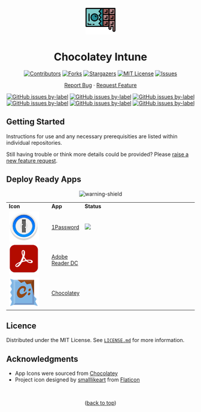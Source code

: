 <div align="center">
  
  <a href="https://github.com/ALARP-Solutions/Chocolatey-Intune">
    <img src="logo.png" alt="Logo" width="80" height="80">
  </a>

  <h1 id="top">Chocolatey Intune</h1>

  [![Contributors][contributors-shield]][contributors-url]
  [![Forks][forks-shield]][forks-url]
  [![Stargazers][stars-shield]][stars-url]
  [![MIT License][license-shield]][license-url]
  [![Issues][issues-shield]][issues-url]
  <br />
  
  [Report Bug](https://github.com/ALARP-Solutions/Chocolatey-Intune/issues/new?assignees=&labels=bug&template=bug_report.md&title=)
  ·
  [Request Feature](https://github.com/ALARP-Solutions/Chocolatey-Intune/issues/new?assignees=&labels=enhancement&template=feature_request.md&title=)
  
  [![GitHub issues by-label](https://img.shields.io/github/issues/ALARP-Solutions/Chocolatey-Intune/bug?color=red&label=Bugs&style=flat-square)](https://github.com/ALARP-Solutions/Chocolatey-Intune/labels/bug)
  [![GitHub issues by-label](https://img.shields.io/github/issues/ALARP-Solutions/Chocolatey-Intune/documentation?color=blue&label=Documentation&style=flat-square)](https://github.com/ALARP-Solutions/Chocolatey-Intune/labels/documentation)
  [![GitHub issues by-label](https://img.shields.io/github/issues/ALARP-Solutions/Chocolatey-Intune/enhancement?color=aqua&label=Enhancements&style=flat-square)](https://github.com/ALARP-Solutions/Chocolatey-Intune/labels/enhancement)
  [![GitHub issues by-label](https://img.shields.io/github/issues/ALARP-Solutions/Chocolatey-Intune/good%2520first%2520issue?color=purple&label=Good%20First%20Issue&style=flat-square)](https://github.com/ALARP-Solutions/Chocolatey-Intune/labels/good%20first%20issue)
  [![GitHub issues by-label](https://img.shields.io/github/issues/ALARP-Solutions/Chocolatey-Intune/Help%20Wanted?color=forestgreen&label=Help%20Wanted&style=flat-square)](https://github.com/ALARP-Solutions/Chocolatey-Intune/labels/help%20wanted)
  [![GitHub issues by-label](https://img.shields.io/github/issues/ALARP-Solutions/Chocolatey-Intune/security?color=black&label=Security&style=flat-square)](https://github.com/ALARP-Solutions/Chocolatey-Intune/labels/security)
  
</div>

## Getting Started

Instructions for use and any necessary prerequisities are listed within individual repositories.

Still having trouble or think more details could be provided? Please [raise a new feature request](https://github.com/ALARP-Solutions/Chocolatey-Intune/issues/new?assignees=&labels=documentation&template=feature_request.md&title=).

## Deploy Ready Apps
<div align="center">

![warning-shield]

</div>


<table width="100%">
  <tr>
      <td width="100px"><b>Icon</b></td>
      <td width="15%"><b>App</b></td>
      <td width="auto"><b>Status</b></td>
  </tr>
  <tr>
    <td><a href="https://github.com/ALARP-Solutions/Chocolatey-Intune/tree/master/1Password"><img src="https://github.com/ALARP-Solutions/Chocolatey-Intune/blob/master/1Password/logo.png" alt="Logo" width="80" height="80"></a></td>
    <td><a href="https://github.com/ALARP-Solutions/Chocolatey-Intune/tree/master/1Password">1Password</a></td>
    <td><img src="https://img.shields.io/badge/-Under%20Development-orange"></td>
  </tr>
  <tr>
    <td><a href="https://github.com/ALARP-Solutions/Chocolatey-Intune/tree/master/Adobe%20Reader%20DC"><img src="https://github.com/ALARP-Solutions/Chocolatey-Intune/blob/master/Adobe%20Reader%20DC/logo.png" alt="Logo" width="80" height="80"></a></td>
    <td><a href="https://github.com/ALARP-Solutions/Chocolatey-Intune/tree/master/Adobe%20Reader%20DC">Adobe Reader DC</a></td>
    <td></td>
  </tr>
  <tr>
    <td><a href="https://github.com/ALARP-Solutions/Chocolatey-Intune/tree/master/Chocolatey"><img src="https://github.com/ALARP-Solutions/Chocolatey-Intune/blob/master/Chocolatey/logo.png" alt="Logo" width="80" height="80"></a></td>
    <td><a href="https://github.com/ALARP-Solutions/Chocolatey-Intune/tree/master/Chocolatey">Chocolatey</a></td>
    <td></td>
  </tr>
</table>

## Licence

Distributed under the MIT License. See [`LICENSE.md`](https://github.com/ALARP-Solutions/Chocolatey-Intune/blob/main/LICENSE.md) for more information.

## Acknowledgments

- App Icons were sourced from [Chocolatey](https://chocolatey.org/)
- Project icon designed by [smalllikeart](https://www.flaticon.com/authors/smalllikeart) from [Flaticon](https://www.flaticon.com/)

</br>
<p align="center">(<a href="#top">back to top</a>)</p>

[warning-shield]: https://img.shields.io/badge/-%E2%9A%A0%EF%B8%8F%20Many%20of%20these%20are%20likely%20still%20in%20development.%20Use%20them%20at%20your%20own%20peril%2C%20and%20test%20before%20you%20deploy!%20%E2%9A%A0%EF%B8%8F-red
[contributors-shield]: https://img.shields.io/github/contributors/ALARP-Solutions/Chocolatey-Intune.svg?style=for-the-badge
[contributors-url]: https://github.com/ALARP-Solutions/Chocolatey-Intune/graphs/contributors
[forks-shield]: https://img.shields.io/github/forks/ALARP-Solutions/Chocolatey-Intune.svg?style=for-the-badge
[forks-url]: https://github.com/ALARP-Solutions/Chocolatey-Intune/network/members
[stars-shield]: https://img.shields.io/github/stars/ALARP-Solutions/Chocolatey-Intune.svg?style=for-the-badge
[stars-url]: https://github.com/ALARP-Solutions/Chocolatey-Intune/stargazers
[issues-shield]: https://img.shields.io/github/issues/ALARP-Solutions/Chocolatey-Intune.svg?style=for-the-badge
[issues-url]: https://github.com/ALARP-Solutions/Chocolatey-Intune/issues
[license-shield]: https://img.shields.io/github/license/ALARP-Solutions/Chocolatey-Intune.svg?style=for-the-badge
[license-url]: https://github.com/ALARP-Solutions/Chocolatey-Intune/blob/master/LICENSE.txt
[size-shield]: https://img.shields.io/github/repo-size/alarp-solutions/Chocolatey-Intune
[under-development]: https://img.shields.io/badge/-Under%20Development-orange